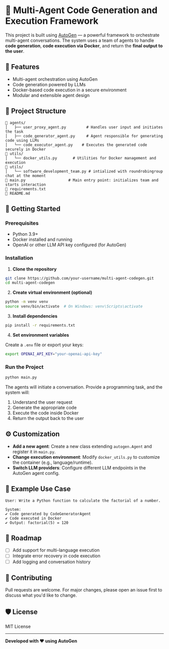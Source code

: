 # 🧐 Multi-Agent Code Generation and Execution Framework

This project is built using [AutoGen](https://github.com/microsoft/autogen) — a powerful framework to orchestrate multi-agent conversations. The system uses a team of agents to handle **code generation**, **code execution via Docker**, and return the **final output to the user**.

## 🔧 Features

* Multi-agent orchestration using AutoGen
* Code generation powered by LLMs
* Docker-based code execution in a secure environment
* Modular and extensible agent design

## 📁 Project Structure

```
🔹 agents/
│   ├── user_proxy_agent.py         # Handles user input and initiates the task
│   ├── code_generator_agent.py     # Agent responsible for generating code using LLMs
│   └── code_executor_agent.py    # Executes the generated code securely in Docker
🔹 utils/
│   └── docker_utils.py       # Utilities for Docker management and execution
🔹 utils/
│   └── software_development_team.py # intialized with roundrobingroup chat at the moment 
🔹 main.py                   # Main entry point: initializes team and starts interaction
🔹 requirements.txt
🔹 README.md
```

## 🚀 Getting Started

### Prerequisites

* Python 3.9+
* Docker installed and running
* OpenAI or other LLM API key configured (for AutoGen)

### Installation

1. **Clone the repository**

```bash
git clone https://github.com/your-username/multi-agent-codegen.git
cd multi-agent-codegen
```

2. **Create virtual environment (optional)**

```bash
python -m venv venv
source venv/bin/activate  # On Windows: venv\Scripts\activate
```

3. **Install dependencies**

```bash
pip install -r requirements.txt
```

4. **Set environment variables**

Create a `.env` file or export your keys:

```bash
export OPENAI_API_KEY="your-openai-api-key"
```

### Run the Project

```bash
python main.py
```

The agents will initiate a conversation. Provide a programming task, and the system will:

1. Understand the user request
2. Generate the appropriate code
3. Execute the code inside Docker
4. Return the output back to the user

## ⚙️ Customization

* **Add a new agent**: Create a new class extending `autogen.Agent` and register it in `main.py`.
* **Change execution environment**: Modify `docker_utils.py` to customize the container (e.g., language/runtime).
* **Switch LLM providers**: Configure different LLM endpoints in the AutoGen agent config.

## 🧪 Example Use Case

```
User: Write a Python function to calculate the factorial of a number.

System:
✔️ Code generated by CodeGeneratorAgent
✔️ Code executed in Docker
✔️ Output: factorial(5) = 120
```

## 📌 Roadmap

* [ ] Add support for multi-language execution
* [ ] Integrate error recovery in code execution
* [ ] Add logging and conversation history

## 🤝 Contributing

Pull requests are welcome. For major changes, please open an issue first to discuss what you'd like to change.

## 🛡️ License

MIT License

---

**Developed with ❤️ using AutoGen**
